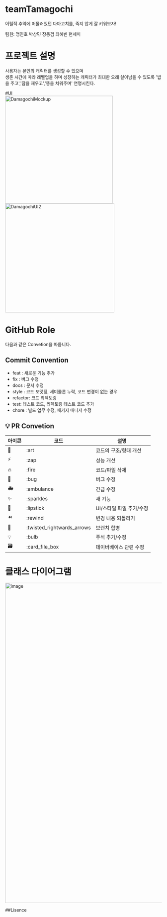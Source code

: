 # teamTamagochi

어릴적 추억에 머물러있던 다마고치를, 죽지 않게 잘 키워보자!

팀원: 맹인호 박상민 장동겸 최혜빈 현세미

# 프로젝트 설명
사용자는 본인의 캐릭터를 생성할 수 있으며<br>
생존 시간에 따라 레벨업을 하며 성장하는 캐릭터가 최대한 오래 살아남을 수 있도록 '밥을 주고','잠을 재우고','똥을 치워주며' 연명시킨다.

#UI
<br>
<img width="346" alt="DamagochiMockup" src="https://github.com/dongkyeomjang/teamTamagochi/assets/86873281/6291ae4d-6624-4f13-9e22-dbe7e5c8b94b">
<img width="351" alt="DamagochiUI2" src="https://github.com/dongkyeomjang/teamTamagochi/assets/86873281/3cd0cf3b-38a3-4e63-b986-80d6b1cf06e2">

# GitHub Role
다음과 같은 Convetion을 따릅니다.

## Commit Convention
-   feat : 새로운 기능 추가
-   fix : 버그 수정
-   docs : 문서 수정
-   style : 코드 포맷팅, 세미콜론 누락, 코드 변경이 없는 경우
-   refactor: 코드 리펙토링
-   test: 테스트 코드, 리펙토링 테스트 코드 추가
-   chore : 빌드 업무 수정, 패키지 매니저 수정

## 💡 PR Convetion

| 아이콘 | 코드                       | 설명                     |
| ------ | -------------------------- | ------------------------ |
| 🎨     | :art                       | 코드의 구조/형태 개선    |
| ⚡️    | :zap                       | 성능 개선                |
| 🔥     | :fire                      | 코드/파일 삭제           |
| 🐛     | :bug                       | 버그 수정                |
| 🚑     | :ambulance                 | 긴급 수정                |
| ✨     | :sparkles                  | 새 기능                  |
| 💄     | :lipstick                  | UI/스타일 파일 추가/수정 |
| ⏪     | :rewind                    | 변경 내용 되돌리기       |
| 🔀     | :twisted_rightwards_arrows | 브랜치 합병              |
| 💡     | :bulb                      | 주석 추가/수정           |
| 🗃      | :card_file_box             | 데이버베이스 관련 수정   |


# 클래스 다이어그램
<img width="1030" alt="image" src="https://github.com/dongkyeomjang/teamTamagochi/assets/86873281/3c60a2b1-95a7-40c6-8451-f55f8091829c">







##Lisence
